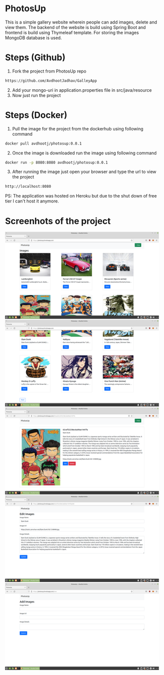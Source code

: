 # PhotosUp

This is a simple gallery website wherein people can add images, delete and view them. The backend of the website is build using Spring Boot and frontend is build using Thymeleaf template. For storing the images MongoDB database is used.

# Steps (Github)
1. Fork the project from PhotosUp repo 
``` bash
https://github.com/AvdhootJadhav/GalleyApp
```
2. Add your mongo-uri in application.properties file in src/java/resource
3. Now just run the project

# Steps (Docker)
1. Pull the image for the project from the dockerhub using following command
```bash
docker pull avdhootj/photosup:0.0.1
```
2. Once the image is downloaded run the image using following command
```bash
docker run -p 8080:8080 avdhootj/photosup:0.0.1
```
3. After running the image just open your browser and type the url to view the project
```bash
http://localhost:8080
```
PS: The application was hosted on Heroku but due to the shut down of free tier I can't host it anymore.

# Screenhots of the project

<img src="https://github.com/AvdhootJadhav/GalleyApp/blob/master/src/main/resources/static/images/photosup-1.png">
<br>
<img src="https://github.com/AvdhootJadhav/GalleyApp/blob/master/src/main/resources/static/images/photosup-2.png">
<br>
<img src="https://github.com/AvdhootJadhav/GalleyApp/blob/master/src/main/resources/static/images/photosup-3.png">
<br>
<img src="https://github.com/AvdhootJadhav/GalleyApp/blob/master/src/main/resources/static/images/photosup-4.png">
<br>
<img src="https://github.com/AvdhootJadhav/GalleyApp/blob/master/src/main/resources/static/images/photosup-5.png">
